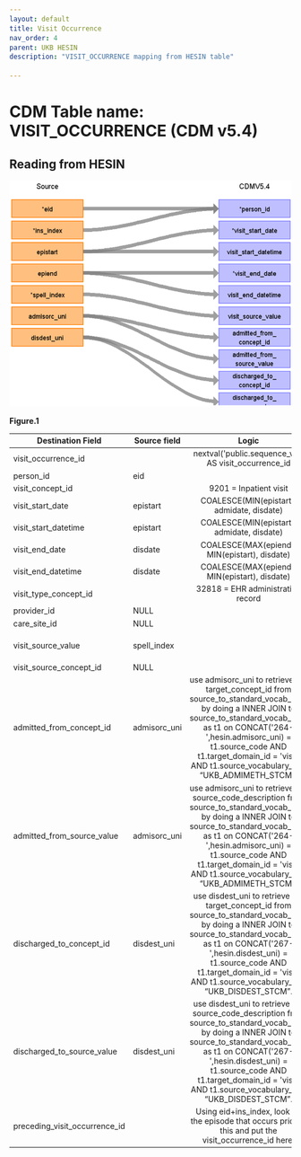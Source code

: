 ```yaml
---
layout: default
title: Visit Occurrence
nav_order: 4
parent: UKB HESIN
description: "VISIT_OCCURRENCE mapping from HESIN table"

---
```


# CDM Table name: VISIT_OCCURRENCE (CDM v5.4)

## Reading from HESIN


![](../images/image6.png)

**Figure.1**

| Destination Field | Source field | Logic | Comment field |
| --- | --- | :---: | --- |
| visit_occurrence_id |  |  nextval('public.sequence_vo') AS visit_occurrence_id | Autogenerate | 
| person_id | eid |  |  |
| visit_concept_id |  | 9201 = Inpatient visit |  |
| visit_start_date | epistart | COALESCE(MIN(epistart), admidate, disdate)|    |
| visit_start_datetime | epistart | COALESCE(MIN(epistart), admidate, disdate)|  |
| visit_end_date | disdate| COALESCE(MAX(epiend), MIN(epistart), disdate)|  |
| visit_end_datetime | disdate | COALESCE(MAX(epiend), MIN(epistart), disdate) | |
| visit_type_concept_id |  | 32818 = EHR administration record |  |
| provider_id |NULL | |  |
| care_site_id | NULL| |  |
| visit_source_value | spell_index |  | This will allow us to retrieve Visit_occurrence_id. |
| visit_source_concept_id |NULL  |  |  |
| admitted_from_concept_id | admisorc_uni | use admisorc_uni to retrieve the target_concept_id from source_to_standard_vocab_map by doing a INNER JOIN to source_to_standard_vocab_map as t1 on CONCAT('264-',hesin.admisorc_uni) = t1.source_code AND t1.target_domain_id = 'visit' AND t1.source_vocabulary_id = “UKB_ADMIMETH_STCM”. |  |
| admitted_from_source_value | admisorc_uni | use admisorc_uni to retrieve the source_code_description from source_to_standard_vocab_map by doing a INNER JOIN to source_to_standard_vocab_map as t1 on CONCAT('264-',hesin.admisorc_uni) = t1.source_code AND t1.target_domain_id = 'visit' AND t1.source_vocabulary_id = “UKB_ADMIMETH_STCM”.|  |
| discharged_to_concept_id | disdest_uni| use disdest_uni to retrieve the target_concept_id from source_to_standard_vocab_map by doing a INNER JOIN to source_to_standard_vocab_map as t1 on CONCAT('267-',hesin.disdest_uni) = t1.source_code AND t1.target_domain_id = 'visit' AND t1.source_vocabulary_id = “UKB_DISDEST_STCM”.|  |
| discharged_to_source_value | disdest_uni | use disdest_uni to retrieve the source_code_description from source_to_standard_vocab_map by doing a INNER JOIN to source_to_standard_vocab_map as t1 on CONCAT('267-',hesin.disdest_uni) = t1.source_code AND t1.target_domain_id = 'visit' AND t1.source_vocabulary_id = “UKB_DISDEST_STCM”.|  |
| preceding_visit_occurrence_id |  | Using eid+ins_index, look up the episode that occurs prior to this and put the visit_occurrence_id here. |  |
